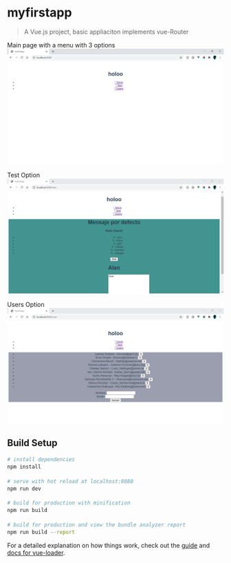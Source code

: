 # myfirstapp

> A Vue.js project, basic appliaciton implements vue-Router

Main page with a menu with 3 options
![Screenshot](src/assets/screenshots/principal.png)

Test Option
![Screenshot](src/assets/screenshots/test.png)

Users Option
![Screenshot](src/assets/screenshots/users.png)

## Build Setup

``` bash
# install dependencies
npm install

# serve with hot reload at localhost:8080
npm run dev

# build for production with minification
npm run build

# build for production and view the bundle analyzer report
npm run build --report
```

For a detailed explanation on how things work, check out the [guide](http://vuejs-templates.github.io/webpack/) and [docs for vue-loader](http://vuejs.github.io/vue-loader).
